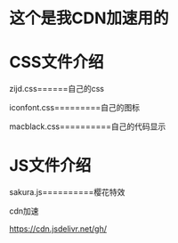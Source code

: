 # 这个是我CDN加速用的


# CSS文件介绍
zijd.css======自己的css

iconfont.css=========自己的图标

macblack.css==========自己的代码显示

# JS文件介绍

sakura.js==========樱花特效


cdn加速

https://cdn.jsdelivr.net/gh/
